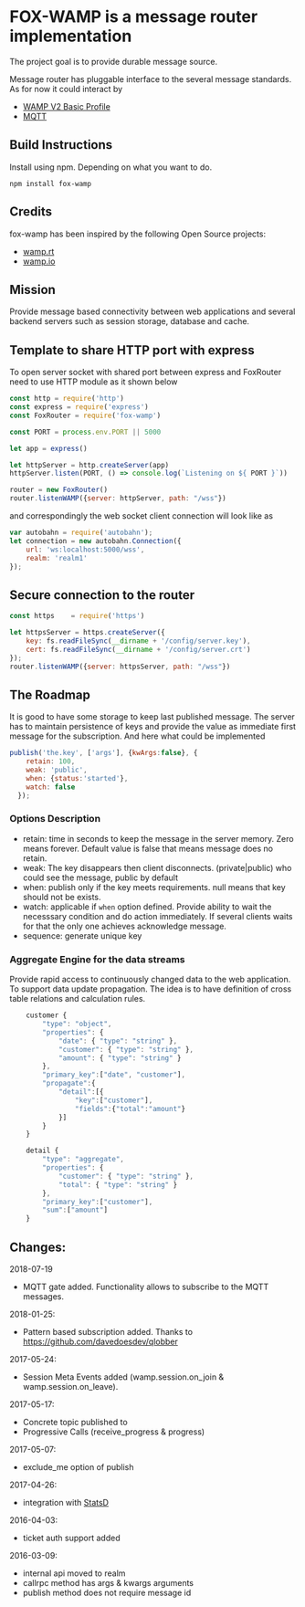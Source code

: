 # FOX-WAMP is a message router implementation

The project goal is to provide durable message source.

Message router has pluggable interface to the several message standards. As for now it could interact by
* [WAMP V2 Basic Profile](http://wamp-proto.org/)
* [MQTT](http://mqtt.org/)

## Build Instructions

Install using npm. Depending on what you want to do.
```
npm install fox-wamp
```

## Credits

fox-wamp has been inspired by the following Open Source projects:

- [wamp.rt](https://github.com/Orange-OpenSource/wamp.rt)
- [wamp.io](https://github.com/nicokaiser/wamp.io)

## Mission
Provide message based connectivity between web applications and several backend servers such as session storage, database and cache.

## Template to share HTTP port with express
To open server socket with shared port between express and FoxRouter need to use HTTP module as it shown below
```javascript
const http = require('http')
const express = require('express')
const FoxRouter = require('fox-wamp')

const PORT = process.env.PORT || 5000

let app = express()

let httpServer = http.createServer(app)
httpServer.listen(PORT, () => console.log(`Listening on ${ PORT }`))

router = new FoxRouter()
router.listenWAMP({server: httpServer, path: "/wss"})
```

and correspondingly the web socket client connection will look like as
```javascript
var autobahn = require('autobahn');
let connection = new autobahn.Connection({
    url: 'ws:localhost:5000/wss',
    realm: 'realm1'
});
```

## Secure connection to the router
```javascript
const https    = require('https')

let httpsServer = https.createServer({
    key: fs.readFileSync(__dirname + '/config/server.key'),
    cert: fs.readFileSync(__dirname + '/config/server.crt')
});
router.listenWAMP({server: httpsServer, path: "/wss"})
```

## The Roadmap
It is good to have some storage to keep last published message. The server
has to maintain persistence of keys and provide the value as immediate first
message for the subscription. And here what could be implemented

```javascript
publish('the.key', ['args'], {kwArgs:false}, {
    retain: 100,
    weak: 'public',
    when: {status:'started'},
    watch: false
  });
```

### Options Description
* retain: time in seconds to keep the message in the server memory. Zero means forever. Default value is false that means message does no retain.
* weak: The key disappears then client disconnects. (private|public) who could see the message, public by default
* when: publish only if the key meets requirements. null means that key should not be exists.
* watch: applicable if `when` option defined. Provide ability to wait the necesssary condition and do action immediately. If several clients waits for that the only one achieves acknowledge message.
* sequence: generate unique key

### Aggregate Engine for the data streams

Provide rapid access to continuously changed data to the web application.
To support data update propagation. The idea is to have definition of cross table relations and calculation rules.

```javascript
    customer {
        "type": "object",
        "properties": {
            "date": { "type": "string" },
            "customer": { "type": "string" },
            "amount": { "type": "string" }
        },
        "primary_key":["date", "customer"],
        "propagate":{
            "detail":[{
                "key":["customer"],
                "fields":{"total":"amount"}
            }]
        }
    }

    detail {
        "type": "aggregate",
        "properties": {
            "customer": { "type": "string" },
            "total": { "type": "string" }
        },
        "primary_key":["customer"],
        "sum":["amount"]
    }
```

## Changes:
2018-07-19
- MQTT gate added. Functionality allows to subscribe to the MQTT messages.

2018-01-25:
- Pattern based subscription added. Thanks to https://github.com/davedoesdev/qlobber

2017-05-24:
- Session Meta Events added (wamp.session.on_join & wamp.session.on_leave).

2017-05-17:
- Concrete topic published to
- Progressive Calls (receive_progress & progress)

2017-05-07:
- exclude_me option of publish

2017-04-26:
- integration with [StatsD](https://github.com/etsy/statsd)

2016-04-03:
- ticket auth support added

2016-03-09:
- internal api moved to realm
- callrpc method has args & kwargs arguments
- publish method does not require message id
